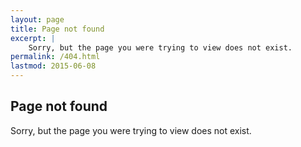```yaml
---
layout: page
title: Page not found
excerpt: |
    Sorry, but the page you were trying to view does not exist.
permalink: /404.html
lastmod: 2015-06-08
---
```


## Page not found

Sorry, but the page you were trying to view does not exist.
